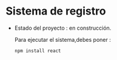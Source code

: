 <h1> Sistema de registro</h1>

- Estado del proyecto : en construcción.

  Para ejecutar el sistema,debes poner :

  ```npm install react```
